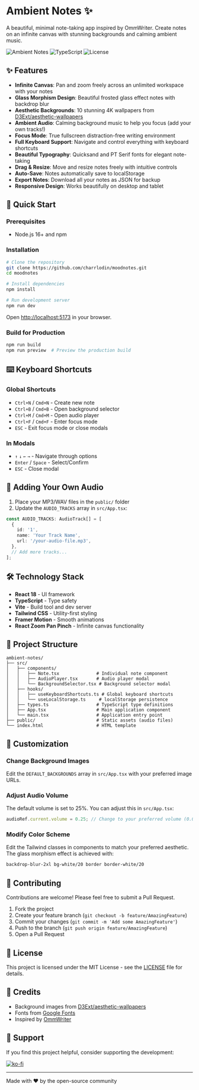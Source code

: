 # Ambient Notes ✨

A beautiful, minimal note-taking app inspired by OmmWriter. Create notes on an infinite canvas with stunning backgrounds and calming ambient music.

![Ambient Notes](https://img.shields.io/badge/React-18-blue) ![TypeScript](https://img.shields.io/badge/TypeScript-5-blue) ![License](https://img.shields.io/badge/license-MIT-green)

## ✨ Features

- **Infinite Canvas**: Pan and zoom freely across an unlimited workspace with your notes
- **Glass Morphism Design**: Beautiful frosted glass effect notes with backdrop blur
- **Aesthetic Backgrounds**: 10 stunning 4K wallpapers from [D3Ext/aesthetic-wallpapers](https://github.com/D3Ext/aesthetic-wallpapers)
- **Ambient Audio**: Calming background music to help you focus (add your own tracks!)
- **Focus Mode**: True fullscreen distraction-free writing environment
- **Full Keyboard Support**: Navigate and control everything with keyboard shortcuts
- **Beautiful Typography**: Quicksand and PT Serif fonts for elegant note-taking
- **Drag & Resize**: Move and resize notes freely with intuitive controls
- **Auto-Save**: Notes automatically save to localStorage
- **Export Notes**: Download all your notes as JSON for backup
- **Responsive Design**: Works beautifully on desktop and tablet

## 🚀 Quick Start

### Prerequisites

- Node.js 16+ and npm

### Installation

```bash
# Clone the repository
git clone https://github.com/charrlodin/moodnotes.git
cd moodnotes

# Install dependencies
npm install

# Run development server
npm run dev
```

Open [http://localhost:5173](http://localhost:5173) in your browser.

### Build for Production

```bash
npm run build
npm run preview  # Preview the production build
```

## ⌨️ Keyboard Shortcuts

### Global Shortcuts
- `Ctrl+N` / `Cmd+N` - Create new note
- `Ctrl+B` / `Cmd+B` - Open background selector
- `Ctrl+M` / `Cmd+M` - Open audio player
- `Ctrl+F` / `Cmd+F` - Enter focus mode
- `ESC` - Exit focus mode or close modals

### In Modals
- `↑` `↓` `←` `→` - Navigate through options
- `Enter` / `Space` - Select/Confirm
- `ESC` - Close modal

## 🎵 Adding Your Own Audio

1. Place your MP3/WAV files in the `public/` folder
2. Update the `AUDIO_TRACKS` array in `src/App.tsx`:

```typescript
const AUDIO_TRACKS: AudioTrack[] = [
  {
    id: '1',
    name: 'Your Track Name',
    url: '/your-audio-file.mp3',
  },
  // Add more tracks...
];
```

## 🛠️ Technology Stack

- **React 18** - UI framework
- **TypeScript** - Type safety
- **Vite** - Build tool and dev server
- **Tailwind CSS** - Utility-first styling
- **Framer Motion** - Smooth animations
- **React Zoom Pan Pinch** - Infinite canvas functionality

## 📁 Project Structure

```
ambient-notes/
├── src/
│   ├── components/
│   │   ├── Note.tsx              # Individual note component
│   │   ├── AudioPlayer.tsx       # Audio player modal
│   │   └── BackgroundSelector.tsx # Background selector modal
│   ├── hooks/
│   │   ├── useKeyboardShortcuts.ts # Global keyboard shortcuts
│   │   └── useLocalStorage.ts     # localStorage persistence
│   ├── types.ts                  # TypeScript type definitions
│   ├── App.tsx                   # Main application component
│   └── main.tsx                  # Application entry point
├── public/                       # Static assets (audio files)
└── index.html                    # HTML template
```

## 🎨 Customization

### Change Background Images

Edit the `DEFAULT_BACKGROUNDS` array in `src/App.tsx` with your preferred image URLs.

### Adjust Audio Volume

The default volume is set to 25%. You can adjust this in `src/App.tsx`:

```typescript
audioRef.current.volume = 0.25; // Change to your preferred volume (0.0 to 1.0)
```

### Modify Color Scheme

Edit the Tailwind classes in components to match your preferred aesthetic. The glass morphism effect is achieved with:

```css
backdrop-blur-2xl bg-white/20 border border-white/20
```

## 🤝 Contributing

Contributions are welcome! Please feel free to submit a Pull Request.

1. Fork the project
2. Create your feature branch (`git checkout -b feature/AmazingFeature`)
3. Commit your changes (`git commit -m 'Add some AmazingFeature'`)
4. Push to the branch (`git push origin feature/AmazingFeature`)
5. Open a Pull Request

## 📝 License

This project is licensed under the MIT License - see the [LICENSE](LICENSE) file for details.

## 🙏 Credits

- Background images from [D3Ext/aesthetic-wallpapers](https://github.com/D3Ext/aesthetic-wallpapers)
- Fonts from [Google Fonts](https://fonts.google.com/)
- Inspired by [OmmWriter](https://ommwriter.com/)

## 💖 Support

If you find this project helpful, consider supporting the development:

[![ko-fi](https://ko-fi.com/img/githubbutton_sm.svg)](https://ko-fi.com/looplaps)

---

Made with ❤️ by the open-source community
